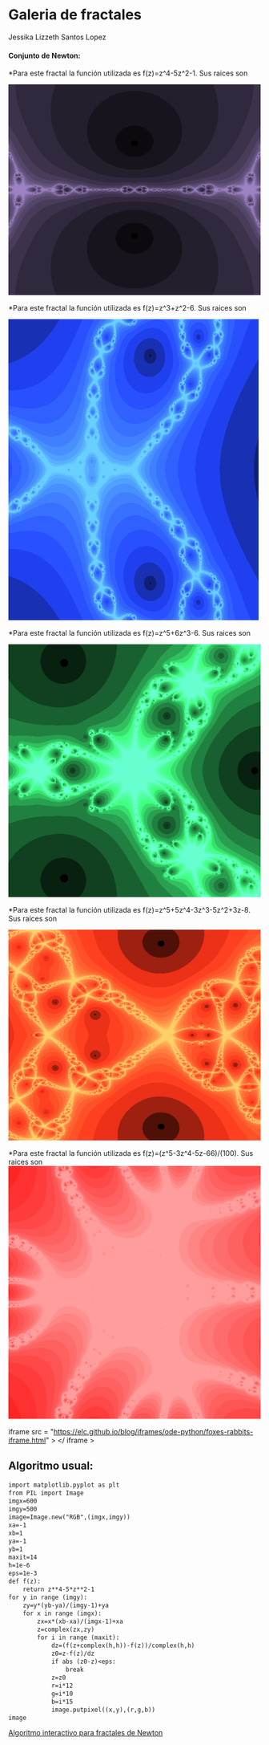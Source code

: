 # Galeria de fractales 
Jessika Lizzeth Santos Lopez 

#### Conjunto de Newton:
*Para este fractal la función utilizada es f(z)=z^4-5z^2-1. Sus raices son 

![Nombre de la imagenl](newton.png)

*Para este fractal la función utilizada es f(z)=z^3+z^2-6. Sus raices son

![Nombre de la imagenl](Newton2.png)

*Para este fractal la función utilizada es f(z)=z^5+6z^3-6. Sus raices son

![Nombre de la imagenl](Newton3.png)

*Para este fractal la función utilizada es f(z)=z^5+5z^4-3z^3-5z^2+3z-8. Sus raices son

![Nombre de la imagenl](Newton4.png)

*Para este fractal la función utilizada es f(z)=(z^5-3z^4-5z-66)/(100). Sus raices son
![Nombre de la imagenl](Newton5.png)

iframe  src = "https://elc.github.io/blog/iframes/ode-python/foxes-rabbits-iframe.html" > </ iframe >
## Algoritmo usual:
````
import matplotlib.pyplot as plt
from PIL import Image
imgx=600
imgy=500
image=Image.new("RGB",(imgx,imgy))
xa=-1
xb=1
ya=-1
yb=1
maxit=14
h=1e-6
eps=1e-3
def f(z):
    return z**4-5*z**2-1
for y in range (imgy):
    zy=y*(yb-ya)/(imgy-1)+ya
    for x in range (imgx):
        zx=x*(xb-xa)/(imgx-1)+xa
        z=complex(zx,zy)
        for i in range (maxit):
            dz=(f(z+complex(h,h))-f(z))/complex(h,h)
            z0=z-f(z)/dz
            if abs (z0-z)<eps:
                break
            z=z0
            r=i*12
            g=i*10
            b=i*15
            image.putpixel((x,y),(r,g,b))
image
````
 [Algoritmo interactivo para fractales de Newton](Interact_Newton.html)

